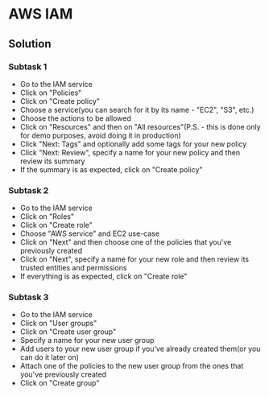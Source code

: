 # AWS IAM

## Solution

### Subtask 1

* Go to the IAM service
* Click on "Policies"
* Click on "Create policy"
* Choose a service(you can search for it by its name - "EC2", "S3", etc.)
* Choose the actions to be allowed
* Click on "Resources" and then on "All resources"(P.S. - this is done only for demo purposes, avoid doing it in production)
* Click "Next: Tags" and optionally add some tags for your new policy
* Click "Next: Review", specify a name for your new policy and then review its summary
* If the summary is as expected, click on "Create policy"

### Subtask 2

* Go to the IAM service
* Click on "Roles"
* Click on "Create role"
* Choose "AWS service" and EC2 use-case
* Click on "Next" and then choose one of the policies that you've previously created
* Click on "Next", specify a name for your new role and then review its trusted entities and permissions
* If everything is as expected, click on "Create role"

### Subtask 3

* Go to the IAM service
* Click on "User groups"
* Click on "Create user group"
* Specify a name for your new user group
* Add users to your new user group if you've already created them(or you can do it later on)
* Attach one of the policies to the new user group from the ones that you've previously created
* Click on "Create group"